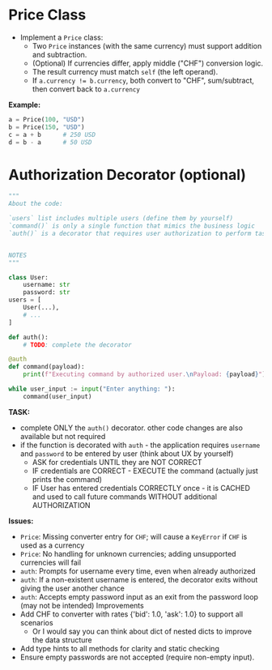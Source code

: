 # Price Class

- Implement a `Price` class:
  - Two `Price` instances (with the same currency) must support addition and subtraction.
  - (Optional) If currencies differ, apply middle ("CHF") conversion logic.
  - The result currency must match `self` (the left operand).
  - If `a.currency != b.currency`, both convert to "CHF", sum/subtract, then convert back to `a.currency`

**Example:**

```python
a = Price(100, "USD")
b = Price(150, "USD")
c = a + b      # 250 USD
d = b - a      # 50 USD
```

# Authorization Decorator (optional)

```python
"""
About the code:

`users` list includes multiple users (define them by yourself)
`command()` is only a single function that mimics the business logic
`auth()` is a decorator that requires user authorization to perform tasks


NOTES
"""

class User:
    username: str
    password: str
users = [
    User(...),
    # ...
]

def auth():
    # TODO: complete the decorator

@auth
def command(payload):
	print(f"Executing command by authorized user.\nPayload: {payload}")

while user_input := input("Enter anything: "):
    command(user_input)
```

**TASK:**

- complete ONLY the `auth()` decorator. other code changes are also available but not required
- if the function is decorated with `auth` - the application requires `username` and `password` to be entered by user (think about UX by yourself)
  - ASK for credentials UNTIL they are NOT CORRECT
  - IF credentials are CORRECT - EXECUTE the command (actually just prints the command)
  - IF User has entered credentials CORRECTLY once - it is CACHED and used to call future commands WITHOUT additional AUTHORIZATION


**Issues:**
- `Price`: Missing converter entry for `CHF`; will cause a `KeyError` if `CHF` is used as a currency
- `Price`: No handling for unknown currencies; adding unsupported currencies will fail
- `auth`: Prompts for username every time, even when already authorized
- `auth`: If a non-existent username is entered, the decorator exits without giving the user another chance
- `auth`: Accepts empty password input as an exit from the password loop (may not be intended)
Improvements
- Add CHF to converter with rates {'bid': 1.0, 'ask': 1.0} to support all scenarios
    - Or I would say you can think about dict of nested dicts to improve the data structure
- Add type hints to all methods for clarity and static checking
- Ensure empty passwords are not accepted (require non-empty input).